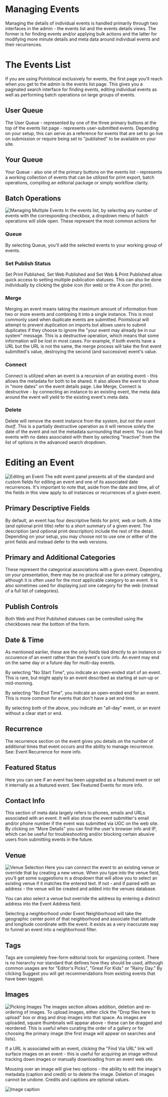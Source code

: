 # Managing Events
Managing the details of individual events is handled primarily through two interfaces in the admin - the events list and the events details views. The former is for finding events and/or applying bulk actions and the latter for modifying more minute details and meta data around individual events and their recurrences.

# The Events List
If you are using Pointslocal exclusively for events, the first page you'll reach when you get to the admin is the events list page. This gives you a paginated search interface for finding events, editing individual events as well as performing batch operations on large groups of events.


## User Queue
The User Queue - represented by one of the three primary buttons at the top of the events list page - represents user-submitted events. Depending on your setup, this can serve as a reference for events that are set to go live on submission or require being set to "published" to be available on your site.

## Your Queue
Your Queue - also one of the primary buttons on the events list - represents a working collection of events that can be utilized for print export, batch operations, compiling an editorial package or simply workflow clarity.

## Batch Operations
![Managing Multiple Events](img/events_events_multi.png)
In the events list, by selecting any number of events with the corresponding checkbox, a dropdown menu of batch operations will slide open. These represent the most common actions for

### Queue
By selecting Queue, you'll add the selected events to your working group of events.

### Set Publish Status
Set Print Published, Set Web Published and Set Web & Print Published allow quick access to setting multiple publication statuses. This can also be done individually by clicking the globe icon (for web) or the A icon (for print).

### Merge
Merging an event means taking the maximum amount of information from two or more events and combining it into a single instance. This is most commonly used when duplicate events are submitted. Pointslocal will attempt to prevent duplication on imports but allows users to submit duplicates if they choose to ignore the "your event may already be in our system" message. This is a destructive operation, which means that some information will be lost in most cases. For example, if both events have a URL but the URL is not the same, the merge process will take the first event submitted's value, destroying the second (and successive) event's value.

### Connect
Connect is utilized when an event is a recursion of an existing event - this allows the metadata for both to be shared. It also allows the event to show in "more dates" on the event details page. Like Merge, Connect is destructive - by connecting an instance to an existing event, the meta data around the event will yield to the existing event's meta data.

### Delete
Delete will remove the event instance from the system, *but not the event itself*. This is a partially destructive operation as it will remove solely the date of the event and not the metadata surrounding that event. You can find events with no dates associated with them by selecting "Inactive" from the list of options in the advanced search dropdown.

# Editing an Event
![Editing an Event](img/events_edit.png)
The edit event panel presents all of the standard and custom fields for editing an event and one of its associated date recurrences. It's important to note that, aside from the date and time, all of the fields in this view apply to *all* instances or recurrences of a given event.

## Primary Descriptive Fields
By default, an event has four descriptive fields for print, web or both. A title (and optional print title) refer to a short summary of a given event. The description (and optional print description) include the rest of the detail. Depending on your setup, you may choose not to use one or either of the print fields and instead defer to the web versions.

## Primary and Additional Categories
These represent the categorical associations with a given event. Depending on your presentation, there may be no practical use for a primary category, although it is often used for the *most* applicable category to an event. It is also sometimes used for displaying just one category for the web (instead of a full list of categories).

## Publish Controls
Both Web and Print Published statuses can be controlled using the checkboxes near the bottom of the form.

## Date & Time
As mentioned earlier, these are the only fields tied directly to an instance or occurence of an event rather than the event's core info. An event may end on the same day or a future day for multi-day events.

By selecting "No Start Time", you indicate an open-ended start of an event.  This is rare, but might apply to an event described as starting at sun-up or mid-morning.

By selecting "No End Time", you indicate an open-ended end for an event.  This is more common for events that don't have a set end time.

By selecting both of the above, you indicate an "all-day" event, or an event without a clear start or end.

## Recurrence
The recurrence section on the event gives you details on the number of additional times that event occurs and the ability to manage recurrence.  See: Event Recurrence for more info.

## Featured Status
Here you can see if an event has been upgraded as a featured event or set it internally as a featured event.  See Featured Events for more info.

## Contact Info
This section of meta data largely refers to phones, emails and URLs associated with an event.  It will also show the event submitter's email and/or phone number if the event was submitted via UGC on the web site.  By clicking on "More Details" you can find the user's browser info and IP, which can be useful for troubleshooting and/or blocking certain abusive users from submitting events in the future.

## Venue
![Venue Selection](img/events_edit_venue.png)
Here you can connect the event to an existing venue or override that by creating a new venue.  When you type into the venue field, you'll get some suggestions in a dropdown that will allow you to select an existing venue if it matches the entered text.  If not - and if paired with an address - the venue will be created and added into the venues database.

You can also select a venue but override the address by entering a distinct address into the Event Address field.

Selecting a neighborhood under Event Neighborhood will take the geographic center point of that neighborhood and associate that latitude and longitude coordinate with the event.  It exists as a very inaccurate way to funnel an event into a neighborhood filter.

## Tags
Tags are completely free-form editorial tools for organizing content.  There is no hierarchy nor standard that defines how they should be used, although common usages are for "Editor's Picks", "Great For Kids" or "Rainy Day."  By clicking Suggest you will get recommendations from existing events that have been tagged.

## Images
![Picking Images](img/events_edit_image.png)
The images section allows addition, deletion and re-ordering of images.  To upload images, either click the "Drop files here to upload" box or drag and drop images into that space.  As images are uploaded, square thumbnails will appear above - these can be dragged and reordered.  This is useful when curating the order of a gallery or for choosing the primary image (the first image will appear on searches and lists).

If a URL is associated with an event, clicking the "Find Via URL" link will surface images on an event - this is useful for acquiring an image without tracking down images or manually downloading from an event web site.

Mousing over an image will give two options - the ability to edit the image's metadata (caption and credit) or to delete the image.  Deletion of images cannot be undone.  Credits and captions are optional values.

![Image caption](img/events_edit_image_caption.png)
